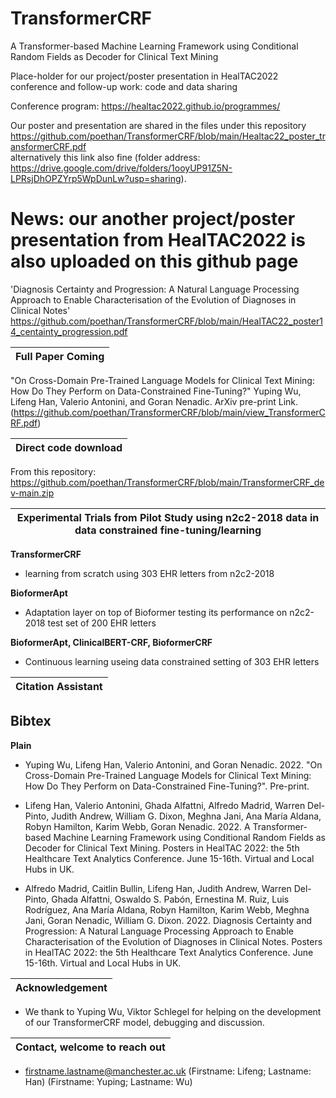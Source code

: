 # TransformerCRF
A Transformer-based Machine Learning Framework using Conditional Random Fields as Decoder for Clinical Text Mining

Place-holder for our project/poster presentation in HealTAC2022 conference and follow-up work: code and data sharing

Conference program: https://healtac2022.github.io/programmes/

Our poster and presentation are shared in the files under this repository
https://github.com/poethan/TransformerCRF/blob/main/Healtac22_poster_transformerCRF.pdf  
alternatively this link also fine (folder address: https://drive.google.com/drive/folders/1ooyUP91Z5N-LPRsjDhOPZYrp5WpDunLw?usp=sharing).


# News: our another project/poster presentation from HealTAC2022 is also uploaded on this github page
'Diagnosis Certainty and Progression: A Natural Language Processing Approach to Enable Characterisation of the Evolution of Diagnoses in Clinical Notes'
https://github.com/poethan/TransformerCRF/blob/main/HealTAC22_poster14_centainty_progression.pdf


| Full Paper Coming |
|---|
"On Cross-Domain Pre-Trained Language Models for Clinical Text Mining: How Do They Perform on Data-Constrained Fine-Tuning?" Yuping Wu, Lifeng Han, Valerio Antonini, and Goran Nenadic. ArXiv pre-print Link. (https://github.com/poethan/TransformerCRF/blob/main/view_TransformerCRF.pdf)

| Direct code download |
|---|
From this repository: 
https://github.com/poethan/TransformerCRF/blob/main/TransformerCRF_dev-main.zip


| Experimental Trials from Pilot Study using n2c2-2018 data in data constrained fine-tuning/learning|
|---|

**TransformerCRF**
- learning from scratch using 303 EHR letters from n2c2-2018

**BioformerApt**
- Adaptation layer on top of Bioformer testing its performance on n2c2-2018 test set of 200 EHR letters

**BioformerApt, ClinicalBERT-CRF, BioformerCRF**
- Continuous learning useing data constrained setting of 303 EHR letters



| Citation Assistant |
|---|

**Bibtex**
- 

**Plain**

- Yuping Wu, Lifeng Han, Valerio Antonini, and Goran Nenadic. 2022. "On Cross-Domain Pre-Trained Language Models for Clinical Text Mining: How Do They Perform on Data-Constrained Fine-Tuning?". Pre-print.

- Lifeng Han, Valerio Antonini, Ghada Alfattni, Alfredo Madrid, Warren Del-Pinto, Judith Andrew, William G. Dixon, Meghna Jani, Ana María Aldana, Robyn Hamilton, Karim Webb, Goran Nenadic. 2022. A Transformer-based Machine Learning Framework using Conditional Random Fields as Decoder for Clinical Text Mining. Posters in HealTAC 2022: the 5th Healthcare Text Analytics Conference. June 15-16th. Virtual and Local Hubs in UK.

- Alfredo Madrid, Caitlin Bullin, Lifeng Han, Judith Andrew, Warren Del-Pinto, Ghada Alfattni, Oswaldo S. Pabón, Ernestina M. Ruiz, Luis Rodríguez, Ana María Aldana, Robyn Hamilton, Karim Webb, Meghna Jani, Goran Nenadic, William G. Dixon. 2022. Diagnosis Certainty and Progression: A Natural Language Processing Approach to Enable Characterisation of the Evolution of Diagnoses in Clinical Notes. Posters in HealTAC 2022: the 5th Healthcare Text Analytics Conference. June 15-16th. Virtual and Local Hubs in UK.


| Acknowledgement |
|---|

- We thank to Yuping Wu, Viktor Schlegel for helping on the development of our TransformerCRF model, debugging and discussion.

| Contact, welcome to reach out |
|---|

- firstname.lastname@manchester.ac.uk (Firstname: Lifeng; Lastname: Han) (Firstname: Yuping; Lastname: Wu)
